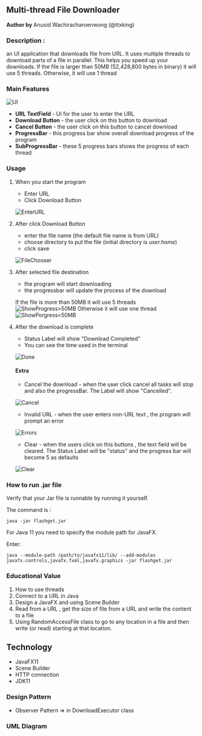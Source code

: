 
## Multi-thread File Downloader

**Author by** Anusid Wachiracharoenwong (@ttxking)
    

### Description :
an UI application that downloads file from URL. It uses multiple threads to download parts of a file in parallel. 
This helps you speed up your downloads. If the file is larger than 50MB (52,428,800 bytes in binary) it will use 5 threads. Otherwise, it will use 1 thread

### Main Features
![UI](https://s3-ap-southeast-1.amazonaws.com/img-in-th/bc316f9df957272c4bf09188098ab055.png)

* **URL TextField**  - UI for the user to enter the URL
* **Download Button**  - the user click on this button to download
* **Cancel Button**  - the user click on this button to cancel download
* **ProgressBar** - this progress bar show overall download progress of the program
* **SubProgressBar** - these 5 progress bars shows the progress of each thread

### Usage 

1. When you start the program 
    * Enter URL 
    * Click Download Button
    
    ![EnterURL](https://s3-ap-southeast-1.amazonaws.com/img-in-th/867fdca21b774483abfd52b983afbc28.png)
    
2. After click Download Button
    * enter the file name (the default file name is from URL)
    * choose directory to put the file (initial directory is *user.home*)
    * click save
    
    ![FileChooser](https://s3-ap-southeast-1.amazonaws.com/img-in-th/969a7ee53f1fb768716bbd66dc7885be.png)
    
3. After selected file destination
    * the program will start downloading 
    * the progressbar will update the process of the download
        
    If the file is more than 50MB it will use 5 threads
    ![ShowProgress>50MB](https://s3-ap-southeast-1.amazonaws.com/img-in-th/88edde18d45d68cf5bebe6e65bcbf66b.png)
    Otherwise it will use one thread
    ![ShowPorgress<50MB](https://s3-ap-southeast-1.amazonaws.com/img-in-th/ce06a6f0854c82c42571e09768940c91.png)
    
4. After the download is complete
    * Status Label will show "Download Completed"
    * You can see the time used in the terminal
    
    ![Done](https://s3-ap-southeast-1.amazonaws.com/img-in-th/d789f963ade592e9b3b223846a67b30e.png)
    #### Extra
    
    * Cancel the download - when the user click cancel all tasks will stop and also the progressBar. The Label will show
"Cancelled".
        
    ![Cancel](https://s3-ap-southeast-1.amazonaws.com/img-in-th/532efc05b0431f6c53deb070e4933296.png)
    
    * Invalid URL - when the user enters non-URL text , the program will prompt an error 
    
    ![Errors](https://s3-ap-southeast-1.amazonaws.com/img-in-th/9132dead74c3d945ddddf69c0cb40cb9.png)
    
    * Clear - when the users click on this buttons , the text field will be cleared. The Status Label will be "status"
    and the progress bar will become 5 as defaults
    
    ![Clear](https://s3-ap-southeast-1.amazonaws.com/img-in-th/b55e3bc5b18e36c92df041eb9a778ad6.png)
   



### How to run .jar file
Verify that your Jar file is runnable by running it yourself. 

The command is : 
```  
java -jar flashget.jar 
```

For Java 11 you need to specify the module path for JavaFX. 

Enter:
```  
java --module-path /path/to/javafx11/lib/ --add-modules javafx.controls,javafx.fxml,javafx.graphics -jar flashget.jar
```


### Educational Value
1. How to use threads
2. Connect to a URL in Java
3. Design a JavaFX and using Scene Builder
4. Read from a URL , get the size of file from a URL and write the content to a file
5. Using RandomAccessFile class to go to any location in a file and then write (or read) starting at that location.


## Technology 
- JavaFX11
- Scene Builder
- HTTP connection
- JDK11


### Design Pattern
   * Observer Pattern => in DownloadExecutor class
   
### UML Diagram



 

